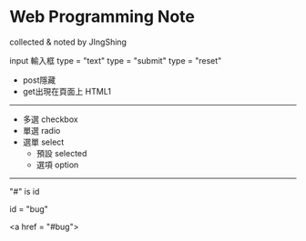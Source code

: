 # Web Programming Note
collected & noted by JIngShing

input 輸入框
type = "text"
type = "submit"
type = "reset"

* post隱藏
* get出現在頁面上
HTML1
-------
* 多選 checkbox
* 單選 radio
* 選單 select
  * 預設 selected
  * 選項 option
-------
"\#" is id

id = "bug"

\<a href = "#bug">
